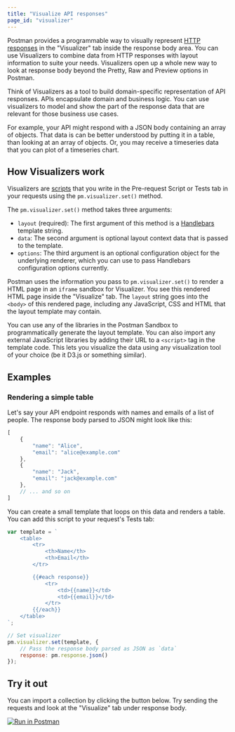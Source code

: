 ```yaml
---
title: "Visualize API responses"
page_id: "visualizer"
---
```


Postman provides a programmable way to visually represent [HTTP responses](/docs/postman/sending_api_requests/responses) in the "Visualizer" tab inside the response body area. You can use Visualizers to combine data from HTTP responses with layout information to suite your needs. Visualizers open up a whole new way to look at response body beyond the Pretty, Raw and Preview options in Postman.

Think of Visualizers as a tool to build domain-specific representation of API responses. APIs encapsulate domain and business logic. You can use visualizers to model and show the part of the response data that are relevant for those business use cases.

For example, your API might respond with a JSON body containing an array of objects. That data is can be better understood by putting it in a table, than looking at an array of objects. Or, you may receive a timeseries data that you can plot of a timeseries chart.

## How Visualizers work

Visualizers are [scripts](/docs/postman/scripts/intro_to_scripts) that you write in the Pre-request Script or Tests tab in your requests using the `pm.visualizer.set()` method.

The `pm.visualizer.set()` method takes three arguments:

- `layout` (required): The first argument of this method is a [Handlebars](https://handlebarsjs.com/) template string.
- `data`: The second argument is optional layout context data that is passed to the template.
- `options`: The third argument is an optional configuration object for the underlying renderer, which you can use to pass Handlebars configuration options currently.

Postman uses the information you pass to `pm.visualizer.set()` to render a HTML page in an `iframe` sandbox for Visualizer. You see this rendered HTML page inside the "Visualize" tab. The `layout` string goes into the `<body>` of this rendered page, including any JavaScript, CSS and HTML that the layout template may contain.

You can use any of the libraries in the Postman Sandbox to programmatically generate the layout template. You can also import any external JavaScript libraries by adding their URL to a `<script>` tag in the template code. This lets you visualize the data using any visualization tool of your choice (be it D3.js or something similar).

## Examples

### Rendering a simple table

Let's say your API endpoint responds with names and emails of a list of people. The response body parsed to JSON might look like this:

```js
[
    {
        "name": "Alice",
        "email": "alice@example.com"
    },
    {
        "name": "Jack",
        "email": "jack@example.com"
    },
    // ... and so on
]
```

You can create a small template that loops on this data and renders a table. You can add this script to your request's Tests tab:

```js
var template = `
    <table>
        <tr>
            <th>Name</th>
            <th>Email</th>
        </tr>

        {{#each response}}
            <tr>
                <td>{{name}}</td>
                <td>{{email}}</td>
            </tr>
        {{/each}}
    </table>
`;

// Set visualizer
pm.visualizer.set(template, {
    // Pass the response body parsed as JSON as `data`
    response: pm.response.json()
});
```

## Try it out

You can import a collection by clicking the button below. Try sending the requests and look at the "Visualize" tab under response body.

[![Run in Postman](https://run.pstmn.io/button.svg)](https://app.getpostman.com/run-collection/76c6cb66b91157788af4)
